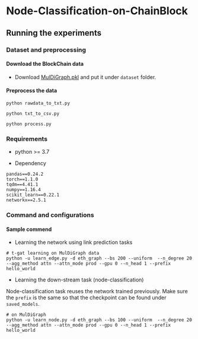 # Node-Classification-on-ChainBlock

## Running the experiments ##

### Dataset and preprocessing ###

#### Download the BlockChain data ####

- Download [MulDiGraph.pkl](http://xblock.pro/tx/) and put it under  `dataset` folder.

#### Preprocess the data ####

```{bash}
python rawdata_to_txt.py 
```

```{bash}
python txt_to_csv.py 
```

```{bash}
python process.py 
```

### Requirements

* python >= 3.7

* Dependency

```{bash}
pandas==0.24.2
torch==1.1.0
tqdm==4.41.1
numpy==1.16.4
scikit_learn==0.22.1
networkx==2.5.1
```

### Command and configurations

#### Sample commend

* Learning the network using link prediction tasks
```{bash}
# t-gat learning on MulDiGraph data
python -u learn_edge.py -d eth_graph --bs 200 --uniform  --n_degree 20 --agg_method attn --attn_mode prod --gpu 0 --n_head 1 --prefix hello_world
```

* Learning the down-stream task (node-classification)

Node-classification task reuses the network trained previously. Make sure the `prefix` is the same so that the checkpoint can be found under `saved_models`.

```{bash}
# on MulDiGraph
python -u learn_node.py -d eth_graph --bs 100 --uniform  --n_degree 20 --agg_method attn --attn_mode prod --gpu 0 --n_head 1 --prefix hello_world
```

